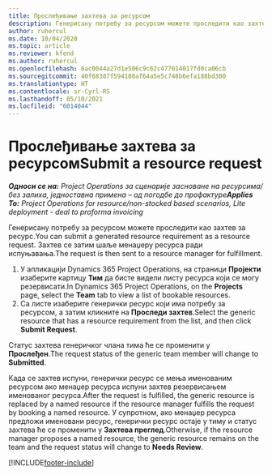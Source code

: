 ```yaml
---
title: Прослеђивање захтева за ресурсом
description: Генерисану потребу за ресурсом можете проследити као захтев за ресурс. Захтев се затим шаље менаџеру ресурса ради испуњавања.
author: ruhercul
ms.date: 10/04/2020
ms.topic: article
ms.reviewer: kfend
ms.author: ruhercul
ms.openlocfilehash: 6ac0044a27d1e506c9c62c477014017fd0ca06cb
ms.sourcegitcommit: 40f68387f594180af64a5e5c748b6efa188bd300
ms.translationtype: HT
ms.contentlocale: sr-Cyrl-RS
ms.lasthandoff: 05/10/2021
ms.locfileid: "6014044"
---
```

# <a name="submit-a-resource-request"></a><span data-ttu-id="f50a3-104">Прослеђивање захтева за ресурсом</span><span class="sxs-lookup"><span data-stu-id="f50a3-104">Submit a resource request</span></span>

<span data-ttu-id="f50a3-105">_**Односи се на:** Project Operations за сценарије засноване на ресурсима/без залиха, једноставна примена – од погодбе до профактуре_</span><span class="sxs-lookup"><span data-stu-id="f50a3-105">_**Applies To:** Project Operations for resource/non-stocked based scenarios, Lite deployment - deal to proforma invoicing_</span></span>

<span data-ttu-id="f50a3-106">Генерисану потребу за ресурсом можете проследити као захтев за ресурс.</span><span class="sxs-lookup"><span data-stu-id="f50a3-106">You can submit a generated resource requirement as a resource request.</span></span> <span data-ttu-id="f50a3-107">Захтев се затим шаље менаџеру ресурса ради испуњавања.</span><span class="sxs-lookup"><span data-stu-id="f50a3-107">The request is then sent to a resource manager for fulfillment.</span></span>

1. <span data-ttu-id="f50a3-108">У апликацији Dynamics 365 Project Operations, на страници **Пројекти** изаберите картицу **Тим** да бисте видели листу ресурса који се могу резервисати.</span><span class="sxs-lookup"><span data-stu-id="f50a3-108">In Dynamics 365 Project Operations, on the **Projects** page, select the **Team** tab to view a list of bookable resources.</span></span> 
2. <span data-ttu-id="f50a3-109">Са листе изаберите генерички ресурс који има потребу за ресурсом, а затим кликните на **Проследи захтев**.</span><span class="sxs-lookup"><span data-stu-id="f50a3-109">Select the generic resource that has a resource requirement from the list, and then click **Submit Request**.</span></span>

<span data-ttu-id="f50a3-110">Статус захтева генеричког члана тима ће се променити у **Прослеђен**.</span><span class="sxs-lookup"><span data-stu-id="f50a3-110">The request status of the generic team member will change to **Submitted**.</span></span>

<span data-ttu-id="f50a3-111">Када се захтев испуни, генерички ресурс се мења именованим ресурсом ако менаџер ресурса испуни захтев резервисањем именованог ресурса.</span><span class="sxs-lookup"><span data-stu-id="f50a3-111">After the request is fulfilled, the generic resource is replaced by a named resource if the resource manager fulfills the request by booking a named resource.</span></span> <span data-ttu-id="f50a3-112">У супротном, ако менаџер ресурса предложи именовани ресурс, генерички ресурс остаје у тиму и статус захтева ће се променити у **Захтева преглед**.</span><span class="sxs-lookup"><span data-stu-id="f50a3-112">Otherwise, if the resource manager proposes a named resource, the generic resource remains on the team and the request status will change to **Needs Review**.</span></span>


[!INCLUDE[footer-include](../includes/footer-banner.md)]